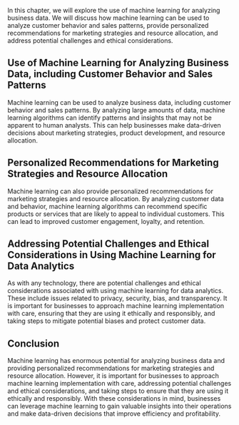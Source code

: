 

In this chapter, we will explore the use of machine learning for analyzing business data. We will discuss how machine learning can be used to analyze customer behavior and sales patterns, provide personalized recommendations for marketing strategies and resource allocation, and address potential challenges and ethical considerations.

Use of Machine Learning for Analyzing Business Data, including Customer Behavior and Sales Patterns
---------------------------------------------------------------------------------------------------

Machine learning can be used to analyze business data, including customer behavior and sales patterns. By analyzing large amounts of data, machine learning algorithms can identify patterns and insights that may not be apparent to human analysts. This can help businesses make data-driven decisions about marketing strategies, product development, and resource allocation.

Personalized Recommendations for Marketing Strategies and Resource Allocation
-----------------------------------------------------------------------------

Machine learning can also provide personalized recommendations for marketing strategies and resource allocation. By analyzing customer data and behavior, machine learning algorithms can recommend specific products or services that are likely to appeal to individual customers. This can lead to improved customer engagement, loyalty, and retention.

Addressing Potential Challenges and Ethical Considerations in Using Machine Learning for Data Analytics
-------------------------------------------------------------------------------------------------------

As with any technology, there are potential challenges and ethical considerations associated with using machine learning for data analytics. These include issues related to privacy, security, bias, and transparency. It is important for businesses to approach machine learning implementation with care, ensuring that they are using it ethically and responsibly, and taking steps to mitigate potential biases and protect customer data.

Conclusion
----------

Machine learning has enormous potential for analyzing business data and providing personalized recommendations for marketing strategies and resource allocation. However, it is important for businesses to approach machine learning implementation with care, addressing potential challenges and ethical considerations, and taking steps to ensure that they are using it ethically and responsibly. With these considerations in mind, businesses can leverage machine learning to gain valuable insights into their operations and make data-driven decisions that improve efficiency and profitability.
